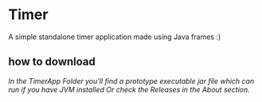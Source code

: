 # Timer
A simple standalone timer application made using Java frames :)

## how to download 

*In the TimerApp Folder you'll find a prototype executable jar file which can run if you have JVM installed Or check the Releases in the About section.* 
